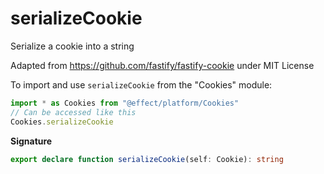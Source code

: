 # serializeCookie

Serialize a cookie into a string

Adapted from https://github.com/fastify/fastify-cookie under MIT License

To import and use `serializeCookie` from the "Cookies" module:

```ts
import * as Cookies from "@effect/platform/Cookies"
// Can be accessed like this
Cookies.serializeCookie
```

**Signature**

```ts
export declare function serializeCookie(self: Cookie): string
```
